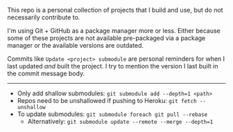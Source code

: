 This repo is a personal collection of projects that I build and use, but do not
necessarily contribute to.

I'm using Git + GitHub as a package manager more or less. Either because some of
these projects are not available pre-packaged via a package manager or the
available versions are outdated.

Commits like `Update <project> submodule` are personal reminders for when
I last updated *and* built the project. I try to mention the version I
last built in the commit message body.

---

- Only add shallow submodules: `git submodule add --depth=1 <path>`
- Repos need to be unshallowed if pushing to Heroku: `git fetch --unshallow`
- To update submodules: `git submodule foreach git pull --rebase`
  - Alternatively: `git submodule update --remote --merge --depth=1`
